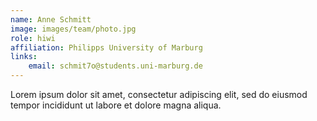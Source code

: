 ```yaml
---
name: Anne Schmitt
image: images/team/photo.jpg
role: hiwi
affiliation: Philipps University of Marburg
links:
    email: schmit7o@students.uni-marburg.de
---
```


Lorem ipsum dolor sit amet, consectetur adipiscing elit, sed do eiusmod tempor incididunt ut labore et dolore magna aliqua.
